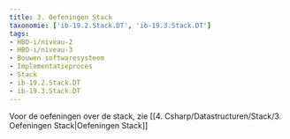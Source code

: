 ```yaml
---
title: 3. Oefeningen Stack
taxonomie: ['ib-19.2.Stack.DT', 'ib-19.3.Stack.DT']
tags:
- HBO-i/niveau-2
- HBO-i/niveau-3
- Bouwen softwaresysteem
- Implementatieproces
- Stack
- ib-19.2.Stack.DT
- ib-19.3.Stack.DT
---
```


Voor de oefeningen over de stack, zie [[4. Csharp/Datastructuren/Stack/3. Oefeningen Stack|Oefeningen Stack]]
